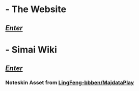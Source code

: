 # - The Website

## *[Enter](https://susuy0725.github.io/web-mai-chart)* #

# - Simai Wiki

## *[Enter](https://w.atwiki.jp/simai/pages/1002.html)* #

### Noteskin Asset from [LingFeng-bbben/MajdataPlay](https://github.com/LingFeng-bbben/MajdataPlay)
